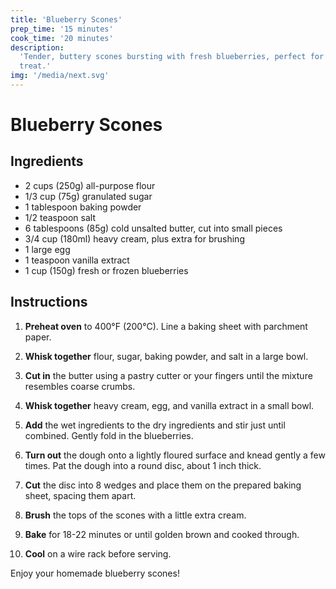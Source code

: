 ```yaml
---
title: 'Blueberry Scones'
prep_time: '15 minutes'
cook_time: '20 minutes'
description:
  'Tender, buttery scones bursting with fresh blueberries, perfect for a morning
  treat.'
img: '/media/next.svg'
---
```


# Blueberry Scones

## Ingredients

- 2 cups (250g) all-purpose flour
- 1/3 cup (75g) granulated sugar
- 1 tablespoon baking powder
- 1/2 teaspoon salt
- 6 tablespoons (85g) cold unsalted butter, cut into small pieces
- 3/4 cup (180ml) heavy cream, plus extra for brushing
- 1 large egg
- 1 teaspoon vanilla extract
- 1 cup (150g) fresh or frozen blueberries

## Instructions

1. **Preheat oven** to 400°F (200°C). Line a baking sheet with parchment paper.

2. **Whisk together** flour, sugar, baking powder, and salt in a large bowl.

3. **Cut in** the butter using a pastry cutter or your fingers until the mixture
   resembles coarse crumbs.

4. **Whisk together** heavy cream, egg, and vanilla extract in a small bowl.

5. **Add** the wet ingredients to the dry ingredients and stir just until
   combined. Gently fold in the blueberries.

6. **Turn out** the dough onto a lightly floured surface and knead gently a few
   times. Pat the dough into a round disc, about 1 inch thick.

7. **Cut** the disc into 8 wedges and place them on the prepared baking sheet,
   spacing them apart.

8. **Brush** the tops of the scones with a little extra cream.

9. **Bake** for 18-22 minutes or until golden brown and cooked through.

10. **Cool** on a wire rack before serving.

Enjoy your homemade blueberry scones!
